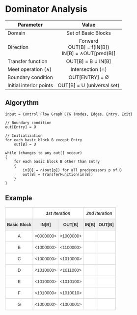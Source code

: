 # Dominator Analysis

| Parameter               |                         Value                        |
|-------------------------|:----------------------------------------------------:|
| Domain                  |                  Set of Basic Blocks                 |
| Direction               | Forward<br>OUT[B] = f(IN[B])<br>IN[B] = ∧OUT[pred(B)] |
| Transfer function       |                  OUT[B] = B ∪ IN[B]                  |
| Meet operation (∧)      |                   Intersection (∩)                   |
| Boundary condition      |                    OUT[ENTRY] = Ø                    |
| Initial interior points |              OUT[B] = U (universal set)              |


## Algorythm
```
input = Control Flow Graph CFG (Nodes, Edges, Entry, Exit)

// Boundary condition
out[Entry] = Ø

// Initialization
for each basic block B except Entry
    out[B] = U

while (changes to any out[] occour)
{
    for each basic block B other than Entry
    {
        in[B] = ∩(out[p]) for all predecessors p of B
        out[B] = TransferFunction(in[B])
    }
}
```

## Example


<style type="text/css">
.tg  {border-collapse:collapse;border-color:#ccc;border-spacing:0;}
.tg td{background-color:#fff;border-color:#ccc;border-style:solid;border-width:1px;color:#333;
  font-family:Arial, sans-serif;font-size:14px;overflow:hidden;padding:10px 5px;word-break:normal;}
.tg th{background-color:#f0f0f0;border-color:#ccc;border-style:solid;border-width:1px;color:#333;
  font-family:Arial, sans-serif;font-size:14px;font-weight:normal;overflow:hidden;padding:10px 5px;word-break:normal;}
.tg .tg-7fle{background-color:#efefef;font-weight:bold;text-align:center;vertical-align:top}
.tg .tg-baqh{text-align:center;vertical-align:top}
.tg .tg-bclg{background-color:#ffffff;font-style:italic;font-weight:bold;text-align:center;vertical-align:top}
.tg .tg-i81m{background-color:#ffffff;text-align:center;vertical-align:top}
</style>
<table class="tg">
<thead>
  <tr>
    <th class="tg-i81m"></th>
    <th class="tg-bclg" colspan="2">1st Iteration</th>
    <th class="tg-bclg" colspan="2">2nd Iteration</th>
  </tr>
</thead>
<tbody>
  <tr>
    <td class="tg-7fle">Basic Block</td>
    <td class="tg-7fle">IN[B]</td>
    <td class="tg-7fle">OUT[B]</td>
    <td class="tg-7fle">IN[B]</td>
    <td class="tg-7fle">OUT[B]</td>
  </tr>
  <tr>
    <td class="tg-baqh">A</td>
    <td class="tg-baqh">&lt;0000000&gt;</td>
    <td class="tg-baqh">&lt;1000000&gt;</td>
    <td class="tg-baqh"></td>
    <td class="tg-baqh"></td>
  </tr>
  <tr>
    <td class="tg-baqh">B</td>
    <td class="tg-baqh">&lt;1000000&gt;</td>
    <td class="tg-baqh">&lt;1100000&gt;</td>
    <td class="tg-baqh"></td>
    <td class="tg-baqh"></td>
  </tr>
  <tr>
    <td class="tg-baqh">C</td>
    <td class="tg-baqh">&lt;1000000&gt;</td>
    <td class="tg-baqh">&lt;1010000&gt;</td>
    <td class="tg-baqh"></td>
    <td class="tg-baqh"></td>
  </tr>
  <tr>
    <td class="tg-baqh">D</td>
    <td class="tg-baqh">&lt;1010000&gt;</td>
    <td class="tg-baqh">&lt;1011000&gt;</td>
    <td class="tg-baqh"></td>
    <td class="tg-baqh"></td>
  </tr>
  <tr>
    <td class="tg-baqh">E</td>
    <td class="tg-baqh">&lt;1010000&gt;</td>
    <td class="tg-baqh">&lt;1010100&gt;</td>
    <td class="tg-baqh"></td>
    <td class="tg-baqh"></td>
  </tr>
  <tr>
    <td class="tg-baqh">F</td>
    <td class="tg-baqh">&lt;1010000&gt;</td>
    <td class="tg-baqh">&lt;1010010&gt;</td>
    <td class="tg-baqh"></td>
    <td class="tg-baqh"></td>
  </tr>
  <tr>
    <td class="tg-baqh">G</td>
    <td class="tg-baqh">&lt;1000000&gt;</td>
    <td class="tg-baqh">&lt;1000001&gt;</td>
    <td class="tg-baqh"></td>
    <td class="tg-baqh"></td>
  </tr>
</tbody>
</table>